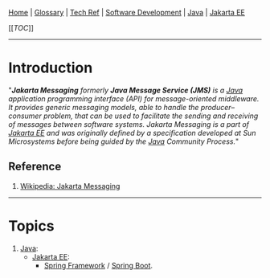 [Home](/Slalom-LLC/Slalom-Consulting) | [Glossary](/Glossary) | [Tech Ref](/Tech-Ref) | [Software Development](/Tech-Ref/Software-Development) | [Java](/Tech-Ref/Software-Development/Java) | [Jakarta EE](/Tech-Ref/Software-Development/Java/Java-Platform-Editions/Jakarta-EE-\(Enterprise-Edition\))

[[_TOC_]]

---
# Introduction
"_***Jakarta Messaging*** formerly ***Java Message Service (JMS)*** is a [Java](/Tech-Ref/Software-Development/Java) application programming interface (API) for message-oriented middleware. It provides generic messaging models, able to handle the producer–consumer problem, that can be used to facilitate the sending and receiving of messages between software systems. Jakarta Messaging is a part of [Jakarta EE](/Tech-Ref/Software-Development/Java/Java-Platform-Editions/Jakarta-EE-\(Enterprise-Edition\)) and was originally defined by a specification developed at Sun Microsystems before being guided by the [Java](/Tech-Ref/Software-Development/Java) Community Process._"

## Reference
1. [Wikipedia: Jakarta Messaging](https://en.wikipedia.org/wiki/Jakarta_Messaging)

---
# Topics
1. [Java](/Tech-Ref/Software-Development/Java):
   - [Jakarta EE](/Tech-Ref/Software-Development/Java/Java-Platform-Editions/Jakarta-EE-\(Enterprise-Edition\)):
      - [Spring Framework](/Tech-Ref/Software-Development/Java/Java-Platform-Editions/Jakarta-EE-\(Enterprise-Edition\)/Spring-Framework) / [Spring Boot](/Tech-Ref/Software-Development/Java/Java-Platform-Editions/Jakarta-EE-\(Enterprise-Edition\)/Spring-Framework/Spring-Boot).

